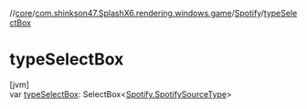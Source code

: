 //[core](../../../index.md)/[com.shinkson47.SplashX6.rendering.windows.game](../index.md)/[Spotify](index.md)/[typeSelectBox](type-select-box.md)

# typeSelectBox

[jvm]\
var [typeSelectBox](type-select-box.md): SelectBox&lt;[Spotify.SpotifySourceType](../../com.shinkson47.SplashX6.audio/-spotify/-spotify-source-type/index.md)&gt;
